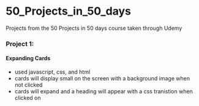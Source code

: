 # 50_Projects_in_50_days
Projects from the 50 Projects in 50 days course taken through Udemy

### Project 1:
#### Expanding Cards
- used javascript, css, and html
- cards will display small on the screen with a background image when not clicked
- cards will expand and a heading will appear with a css tranistion when clicked on
